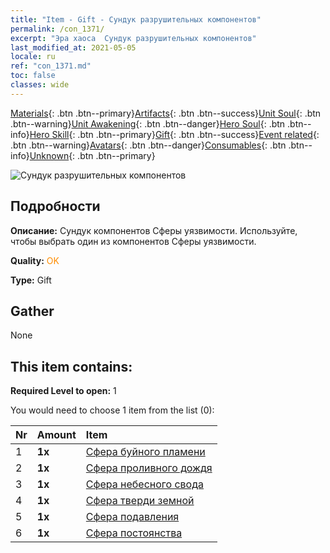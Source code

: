 ```yaml
---
title: "Item - Gift - Сундук разрушительных компонентов"
permalink: /con_1371/
excerpt: "Эра хаоса  Сундук разрушительных компонентов"
last_modified_at: 2021-05-05
locale: ru
ref: "con_1371.md"
toc: false
classes: wide
---
```

 [Materials](/ItemsRU/){: .btn .btn--primary}[Artifacts](/ItemsRU/Artifacts/){: .btn .btn--success}[Unit Soul](/ItemsRU/UnitSoul/){: .btn .btn--warning}[Unit Awakening](/ItemsRU/UnitAwakening/){: .btn .btn--danger}[Hero Soul](/ItemsRU/HeroSoul/){: .btn .btn--info}[Hero Skill](/ItemsRU/HeroSkill/){: .btn .btn--primary}[Gift](/ItemsRU/Gift/){: .btn .btn--success}[Event related](/ItemsRU/Events/){: .btn .btn--warning}[Avatars](/ItemsRU/Avatars/){: .btn .btn--danger}[Consumables](/ItemsRU/Consumables/){: .btn .btn--info}[Unknown](/ItemsRU/Unknown/){: .btn .btn--primary}

 ![Сундук разрушительных компонентов](/images/t/i_906048.png)

## Подробности
 **Описание:** Сундук компонентов Сферы уязвимости. Используйте, чтобы выбрать один из компонентов Сферы уязвимости.

 **Quality:** <span style="color: #FF8C00">OK</span>

 **Type:** Gift

## Gather

  None

## This item contains:

 **Required Level to open:** 1

 You would need to choose 1 item from the list (0):

  | Nr | Amount |     Item    |
  |:---|:-------|:------------|
  | 1 |  **1x** | [Сфера буйного пламени](/ItemsRU/art_172/) |  | 
  | 2 |  **1x** | [Сфера проливного дождя](/ItemsRU/art_173/) |  | 
  | 3 |  **1x** | [Сфера небесного свода](/ItemsRU/art_174/) |  | 
  | 4 |  **1x** | [Сфера тверди земной](/ItemsRU/art_175/) |  | 
  | 5 |  **1x** | [Сфера подавления](/ItemsRU/art_176/) |  | 
  | 6 |  **1x** | [Сфера постоянства](/ItemsRU/art_177/) |  | 
